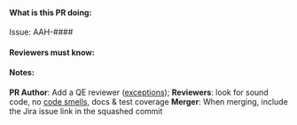 #### What is this PR doing:
<!-- Describe your changes giving context and all the needed details. -->

<!-- Add Jira issue link -->
Issue: AAH-####

#### Reviewers must know:
<!-- e.g: Testing steps, dependencies, needed branches etc. -->

#### Notes: 

**PR Author**: Add a QE reviewer ([exceptions](https://docs.engineering.redhat.com/display/AUTOHUB/Other+Team+Processes#OtherTeamProcesses-galaxy_ngrepo)); 
**Reviewers**: look for sound code, no [code smells](https://www.codegrip.tech/productivity/everything-you-need-to-know-about-code-smells/), docs & test coverage
**Merger**: When merging, include the Jira issue link in the squashed commit
